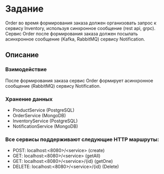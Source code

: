 # Задание

Order во время формирования заказа должен организовать запрос к сервису Inventory, используя синхронное сообщение (rest api, grpc). Сервис Order после формирования заказа должен посылать асинхронное сообщение (Kafka, RabbitMQ) сервису Notification.

## Описание

### Взимодействие

После формирования заказа сервис Order формирует асинхронное сообщение (RabbitMQ) сервису Notification.

### Хранение данных

- ProductService      (PostgreSQL) 
- OrderService        (MongoDB)
- InventoryService    (PostgreSQL)
- NotificationService (MongoDB)


### Все сервисы поддерживают следующие HTTP маршруты:

- POST:   localhost:<8080>/\<service>      (create)
- GET:    localhost:<8080>/\<service>      (getAll)
- GET:    localhost:<8080>/\<service>/{id} (getOne)
- DELETE: localhost:<8080>/\<service>/{id} (Delete)
